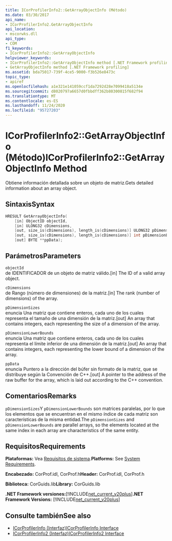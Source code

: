 ```yaml
---
title: ICorProfilerInfo2::GetArrayObjectInfo (Método)
ms.date: 03/30/2017
api_name:
- ICorProfilerInfo2.GetArrayObjectInfo
api_location:
- mscorwks.dll
api_type:
- COM
f1_keywords:
- ICorProfilerInfo2::GetArrayObjectInfo
helpviewer_keywords:
- ICorProfilerInfo2::GetArrayObjectInfo method [.NET Framework profiling]
- GetArrayObjectInfo method [.NET Framework profiling]
ms.assetid: bda75017-739f-4ce5-9000-f3b526e8473c
topic_type:
- apiref
ms.openlocfilehash: a1e321e141059ccf1da7292d28e7099418a5134e
ms.sourcegitcommit: d8020797a6657d0fbbdff362b80300815f682f94
ms.translationtype: MT
ms.contentlocale: es-ES
ms.lasthandoff: 11/24/2020
ms.locfileid: "95727203"
---
```

# <a name="icorprofilerinfo2getarrayobjectinfo-method"></a><span data-ttu-id="920b2-102">ICorProfilerInfo2::GetArrayObjectInfo (Método)</span><span class="sxs-lookup"><span data-stu-id="920b2-102">ICorProfilerInfo2::GetArrayObjectInfo Method</span></span>

<span data-ttu-id="920b2-103">Obtiene información detallada sobre un objeto de matriz.</span><span class="sxs-lookup"><span data-stu-id="920b2-103">Gets detailed information about an array object.</span></span>  
  
## <a name="syntax"></a><span data-ttu-id="920b2-104">Sintaxis</span><span class="sxs-lookup"><span data-stu-id="920b2-104">Syntax</span></span>  
  
```cpp  
HRESULT GetArrayObjectInfo(  
    [in] ObjectID objectId,  
    [in] ULONG32 cDimensions,  
    [out, size_is(cDimensions), length_is(cDimensions)] ULONG32 pDimensionSizes[],  
    [out, size_is(cDimensions), length_is(cDimensions)] int pDimensionLowerBounds[],  
    [out] BYTE **ppData);  
```  
  
## <a name="parameters"></a><span data-ttu-id="920b2-105">Parámetros</span><span class="sxs-lookup"><span data-stu-id="920b2-105">Parameters</span></span>  

 `objectId`  
 <span data-ttu-id="920b2-106">de IDENTIFICADOR de un objeto de matriz válido.</span><span class="sxs-lookup"><span data-stu-id="920b2-106">[in] The ID of a valid array object.</span></span>  
  
 `cDimensions`  
 <span data-ttu-id="920b2-107">de Rango (número de dimensiones) de la matriz.</span><span class="sxs-lookup"><span data-stu-id="920b2-107">[in] The rank (number of dimensions) of the array.</span></span>  
  
 `pDimensionSizes`  
 <span data-ttu-id="920b2-108">enuncia Una matriz que contiene enteros, cada uno de los cuales representa el tamaño de una dimensión de la matriz.</span><span class="sxs-lookup"><span data-stu-id="920b2-108">[out] An array that contains integers, each representing the size of a dimension of the array.</span></span>  
  
 `pDimensionLowerBounds`  
 <span data-ttu-id="920b2-109">enuncia Una matriz que contiene enteros, cada uno de los cuales representa el límite inferior de una dimensión de la matriz.</span><span class="sxs-lookup"><span data-stu-id="920b2-109">[out] An array that contains integers, each representing the lower bound of a dimension of the array.</span></span>  
  
 `ppData`  
 <span data-ttu-id="920b2-110">enuncia Puntero a la dirección del búfer sin formato de la matriz, que se distribuye según la Convención de C++.</span><span class="sxs-lookup"><span data-stu-id="920b2-110">[out] A pointer to the address of the raw buffer for the array, which is laid out according to the C++ convention.</span></span>  
  
## <a name="remarks"></a><span data-ttu-id="920b2-111">Comentarios</span><span class="sxs-lookup"><span data-stu-id="920b2-111">Remarks</span></span>  

 <span data-ttu-id="920b2-112">`pDimensionSizes`Y `pDimensionLowerBounds` son matrices paralelas, por lo que los elementos que se encuentran en el mismo índice de cada matriz son características de la misma entidad.</span><span class="sxs-lookup"><span data-stu-id="920b2-112">The `pDimensionSizes` and `pDimensionLowerBounds` are parallel arrays, so the elements located at the same index in each array are characteristics of the same entity.</span></span>  
  
## <a name="requirements"></a><span data-ttu-id="920b2-113">Requisitos</span><span class="sxs-lookup"><span data-stu-id="920b2-113">Requirements</span></span>  

 <span data-ttu-id="920b2-114">**Plataformas:** Vea [Requisitos de sistema](../../get-started/system-requirements.md).</span><span class="sxs-lookup"><span data-stu-id="920b2-114">**Platforms:** See [System Requirements](../../get-started/system-requirements.md).</span></span>  
  
 <span data-ttu-id="920b2-115">**Encabezado:** CorProf.idl, CorProf.h</span><span class="sxs-lookup"><span data-stu-id="920b2-115">**Header:** CorProf.idl, CorProf.h</span></span>  
  
 <span data-ttu-id="920b2-116">**Biblioteca:** CorGuids.lib</span><span class="sxs-lookup"><span data-stu-id="920b2-116">**Library:** CorGuids.lib</span></span>  
  
 <span data-ttu-id="920b2-117">**.NET Framework versiones:**[!INCLUDE[net_current_v20plus](../../../../includes/net-current-v20plus-md.md)]</span><span class="sxs-lookup"><span data-stu-id="920b2-117">**.NET Framework Versions:** [!INCLUDE[net_current_v20plus](../../../../includes/net-current-v20plus-md.md)]</span></span>  
  
## <a name="see-also"></a><span data-ttu-id="920b2-118">Consulte también</span><span class="sxs-lookup"><span data-stu-id="920b2-118">See also</span></span>

- [<span data-ttu-id="920b2-119">ICorProfilerInfo (Interfaz)</span><span class="sxs-lookup"><span data-stu-id="920b2-119">ICorProfilerInfo Interface</span></span>](icorprofilerinfo-interface.md)
- [<span data-ttu-id="920b2-120">ICorProfilerInfo2 (Interfaz)</span><span class="sxs-lookup"><span data-stu-id="920b2-120">ICorProfilerInfo2 Interface</span></span>](icorprofilerinfo2-interface.md)
